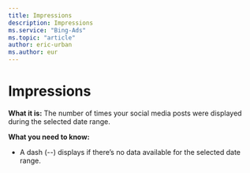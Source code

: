 ```yaml
---
title: Impressions
description: Impressions
ms.service: "Bing-Ads"
ms.topic: "article"
author: eric-urban
ms.author: eur
---
```


# Impressions

**What it is:** The number of times your social media posts were displayed during the selected date range.

**What you need to know:**
- A dash (--) displays if there’s no data available for the selected date range.


